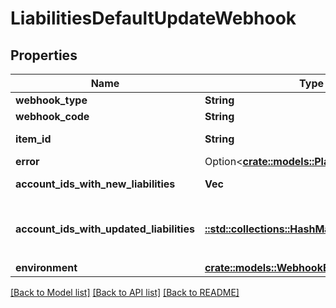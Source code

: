 # LiabilitiesDefaultUpdateWebhook

## Properties

Name | Type | Description | Notes
------------ | ------------- | ------------- | -------------
**webhook_type** | **String** | `LIABILITIES` | 
**webhook_code** | **String** | `DEFAULT_UPDATE` | 
**item_id** | **String** | The `item_id` of the Item associated with this webhook, warning, or error | 
**error** | Option<[**crate::models::PlaidError**](PlaidError.md)> |  | 
**account_ids_with_new_liabilities** | **Vec<String>** | An array of `account_id`'s for accounts that contain new liabilities.' | 
**account_ids_with_updated_liabilities** | [**::std::collections::HashMap<String, Vec<String>>**](array.md) | An object with keys of `account_id`'s that are mapped to their respective liabilities fields that changed.  Example: `{ \"XMBvvyMGQ1UoLbKByoMqH3nXMj84ALSdE5B58\": [\"past_amount_due\"] }`  | 
**environment** | [**crate::models::WebhookEnvironmentValues**](WebhookEnvironmentValues.md) |  | 

[[Back to Model list]](../README.md#documentation-for-models) [[Back to API list]](../README.md#documentation-for-api-endpoints) [[Back to README]](../README.md)


